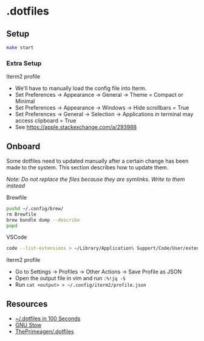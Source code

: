 # .dotfiles

## Setup

```sh 
make start
```

### Extra Setup

Iterm2 profile

- We'll have to manually load the config file into Iterm.
- Set Preferences -> Appearance -> General -> Theme = Compact or Minimal
- Set Preferences -> Appearance -> Windows -> Hide scrollbars = True
- Set Preferences -> General -> Selection -> Applications in terminal may access clipboard = True
- See https://apple.stackexchange.com/a/293988

## Onboard

Some dotfiles need to updated manually after a certain change has been made to the system. This section describes how to update them.

_Note: Do not replace the files because they are symlinks. Write to them instead_

Brewfile

```sh
pushd ~/.config/brew/
rm Brewfile
brew bundle dump --describe
popd
```

VSCode

```sh 
code --list-extensions > ~/Library/Application\ Support/Code/User/extensions.txt
```

Iterm2 profile

- Go to Settings -> Profiles -> Other Actions -> Save Profile as JSON
- Open the output file in vim and run `:%!jq -S`
- Run `cat <output> > ~/.config/iterm2/profile.json`

## Resources

- [~/.dotfiles in 100 Seconds](https://www.youtube.com/watch?v=r_MpUP6aKiQ)
- [GNU Stow](https://www.gnu.org/software/stow/manual/stow.html)
- [ThePrimeagen/.dotfiles](https://github.com/ThePrimeagen/.dotfiles)

